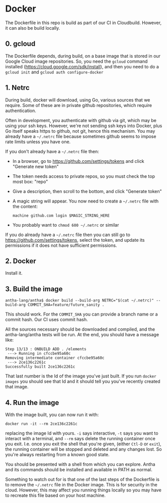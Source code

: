 # Docker

The Dockerfile in this repo is build as part of our CI in
Cloudbuild. However, it can also be build locally.

## 0. gcloud

The Dockerfile depends, during build, on a base image that is stored
in our Google Cloud image repositories. So, you need the `gcloud`
command installed (https://cloud.google.com/sdk/install), and then you
need to do a `gcloud init` and `gcloud auth configure-docker`

## 1. Netrc

During build, docker will download, using Go, various sources that we
require. Some of these are in private github repositories, which
require authentication.

Often in development, you authenticate with github via git, which may
be using your ssh keys. However, we're not sending ssh keys into
Docker, plus Go itself speaks https to github, not git, hence this
mechanism. You may already have a `~/.netrc` file because sometimes
github seems to impose rate limits unless you have one.

If you don't already have a `~/.netrc` file then:
* In a browser, go to https://github.com/settings/tokens and click "Generate new token"
* The token needs access to private repos, so you must check the top most box: "repo"
* Give a description, then scroll to the bottom, and click "Generate token"
* A magic string will appear. You now need to create a `~/.netrc` file with the content:

      machine github.com login $MAGIC_STRING_HERE

* You probably want to `chmod 600 ~/.netrc` or similar

If you do already have a `~/.netrc` file then you can still go to
https://github.com/settings/tokens, select the token, and update its
permissions if it does not have sufficient permissions.

## 2. Docker

Install it.

## 3. Build the image

    antha-lang/antha$ docker build --build-arg NETRC="$(cat ~/.netrc)" --build-arg COMMIT_SHA=feature/future_sanity .

This should work. For the `COMMIT_SHA` you can provide a branch name
or a commit hash. Our CI uses commit hash.

All the sources necessary should be downloaded and compiled, and the
antha-lang/antha tests will be run. At the end, you should have a
message like:

    Step 13/13 : ONBUILD ADD . /elements
     ---> Running in cfccbe95a60c
    Removing intermediate container cfccbe95a60c
     ---> 2ce136c2261c
    Successfully built 2ce136c2261c

That last number is the Id of the image you've just built. If you run
`docker images` you should see that Id and it should tell you you've
recently created that image.

## 4. Run the image

With the image built, you can now run it with:

    docker run -it --rm 2ce136c2261c

replacing the image Id with yours. `-i` says interactive, `-t` says
you want to interact with a terminal, and `--rm` says delete the
running container once you exit. I.e. once you exit the shell that
you're given, (either `Ctl-D` or `exit`), the running container will
be stopped and deleted and any changes lost. So you're always
restarting from a known good state.

You should be presented with a shell from which you can explore. Antha
and its commands should be installed and available in PATH as normal.

Something to watch out for is that one of the last steps of the
Dockerfile is to remove the `~/.netrc` file in the Docker image.  This
is for security in the cloud. However, this may affect you running
things locally so you may have to recreate this file based on your
host machine.
